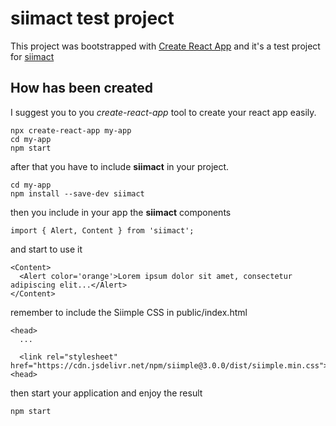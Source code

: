 # siimact test project
This project was bootstrapped with [Create React App](https://github.com/facebookincubator/create-react-app) and it's a test project for [siimact](https://github.com/mirgj/siimact)

## How has been created
I suggest you to you _create-react-app_ tool to create your react app easily.

```
npx create-react-app my-app
cd my-app
npm start
```

after that you have to include **siimact** in your project.

```
cd my-app
npm install --save-dev siimact
```

then you include in your app the **siimact** components

```
import { Alert, Content } from 'siimact';
```

and start to use it

```
<Content>
  <Alert color='orange'>Lorem ipsum dolor sit amet, consectetur adipiscing elit...</Alert>
</Content>
```

remember to include the Siimple CSS in public/index.html

```
<head>
  ...

  <link rel="stylesheet" href="https://cdn.jsdelivr.net/npm/siimple@3.0.0/dist/siimple.min.css">
<head>
```

then start your application and enjoy the result

```
npm start
```